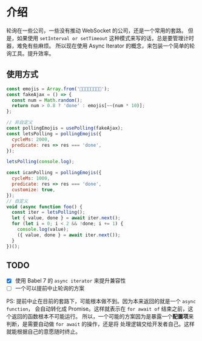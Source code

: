 # 介绍

轮询在一些公司，一些没有推动 WebSocket 的公司，还是一个常用的套路。
但是，如果使用 `setInterval or setTimeout` 这种模式来写的话，总是要管理计时器，难免有些麻烦。
所以现在使用 Async Iterator 的概念，来包装一个简单的轮询工具。提升效率。

## 使用方式

```js
const emojis = Array.from('🌚🌝👀😎😂😏🙁🤠');
const fakeAjax = () => {
  const num = Math.random();
  return num > 0.8 ? 'done' : emojis[~~(num * 10)];
};

// 非自定义
const pollingEmojis = usePolling(fakeAjax);
const letsPolling = pollingEmojis({
  cycleMs: 2000,
  predicate: res => res === 'done',
});

letsPolling(console.log);

const icanPolling = pollingEmojis({
  cycleMs: 1000,
  predicate: res => res === 'done',
  customize: true,
});
// 自定义
void (async function foo() {
  const iter = letsPolling();
  let { value, done } = await iter.next();
  for (let i = 0; i < 2 && !done; i += 1) {
    console.log(value);
    ({ value, done } = await iter.next());
  }
})();
```

## TODO

- [x] 使用 Babel 7 的 `async iterator` 来提升兼容性
- [ ] 一个可以提前中止轮询的方案

PS: 提前中止在目前的套路下，可能根本做不到。因为本来返回的就是一个 `async function`，
会自动转化成 Promise。这样就表示在 `for await of` 结束之前，这个返回的函数根本不可能运行。
所以，一个可能的方案因为是暴露一个**配置项**来判断，是需要自动做 `for await` 的操作，还是将
处理逻辑交给开发者自己。这样就能根据自己的意愿随时终止。
